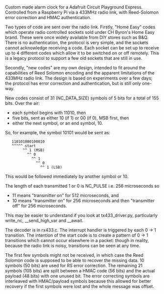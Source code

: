 Custom made alarm clock for a Adafruit Circuit Playground Express.
Controlled from a Raspberry Pi via a 433MHz radio link, with
Reed-Solomon error correction and HMAC authentication.

Two types of code are sent over the radio link. Firstly, "Home Easy"
codes which operate radio controlled sockets sold under
CH Byron's Home Easy brand. These were once widely available from
DIY stores such as B&Q. There is no authentication,
the protocol is very simple, and the sockets cannot acknowledge
receiving a code. Each socket can be set up to receive up to 4
different codes which allow it to be switched on or off remotely.
This is a legacy protocol to support a few old sockets that are still in use.

Secondly, "new codes" are my own design, intended to fit around
the capabilities of Reed Solomon encoding and the apparent limitations
of the 433MHz radio link. The design is based on experiments over a few days;
the protocol has error correction and authentication, but is still only one-way.

New codes consist of 31 (NC\_DATA\_SIZE) symbols of 5 bits
for a total of 155 bits. Over the air:

* each symbol begins with 11010, then
* five bits, sent as either 10 (if 1) or 00 (if 0), MSB first, then
* either the next symbol, or an end symbol, 10.

So, for example, the symbol 10101 would be sent as:

       110101000100010
       ^^^^^ start
            ^^ 1 (MSB)
              ^^ 0
                ^^ 1
                  ^^ 0
                    ^^ 1 (LSB)

This would be followed immediately by another symbol or 10.

The length of each transmitted 1 or 0 is NC\_PULSE i.e. 256 microseconds so
* 11 means "transmitter on" for 512 microseconds, and
* 10 means "transmitter on" for 256 microseconds and then "transmitter off" for 256 microseconds.
 
This may be easier to understand if you look at tx433\_driver.py,
particularly write\_nc, \_\_send\_high\_var and \_\_await.

The decoder is in rx433.c.
The interrupt handler is triggered by each 0 -> 1 transition. The intention of the start
code is to create a pattern of 0 -> 1 transitions which cannot occur elsewhere in a packet:
though in reality, because the radio link is noisy, transitions can be seen at any time.

The first few symbols might not be received, in which case the Reed Solomon code
is supposed to be able to recover the missing data. 10 symbols (50 bits) are used
for RS error correction. The remaining 21 symbols (105 bits) are split between
a HMAC code (56 bits) and the actual payload (48 bits) with one unused bit. The
error correcting symbols are interleaved with HMAC/payload symbols because this
allowed for better recovery if the first symbols were lost and the whole message
was offset.
